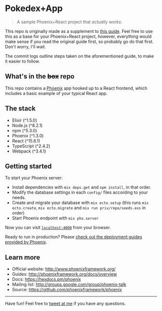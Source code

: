 # Pokedex+App

> A sample Phoenix+React project that *actually works*.

This repo is originally made as a supplement to [this guide](https://resir014.github.io/blog/2017/08/09/a-phoenix-react-initial-setup-that-actually-works/). Feel free to use this as a base for your Phoenix+React project, however, everything would make sense if you read the original guide first, so probably go do that first. Don't worry, I'll wait.

The commit logs outline steps taken on the aforementioned guide, to make it easier to follow.

## What's in the ~~box~~ repo

This repo contains a [Phoenix](http://www.phoenixframework.org/) app hooked up to a React frontend, which includes a basic example of your typical React app.

## The stack

* Elixir (^1.5.0)
* Node.js (^8.2.1)
* npm (^5.3.0)
* Phoenix (^1.3.0)
* React (^15.6.1)
* TypeScript (^2.4.2)
* Webpack (^3.4.1)

## Getting started

To start your Phoenix server:

* Install dependencies with `mix deps.get` and `npm install`, in that order.
* Modify the database settings in each `config/` files according to your needs.
* Create and migrate your database with `mix ecto.setup` (this runs `mix ecto.create`, `mix ecto.migrate` and `mix run priv/repo/seeds.exs` in order)
* Start Phoenix endpoint with `mix phx.server`

Now you can visit [`localhost:4000`](http://localhost:4000) from your browser.

Ready to run in production? Please [check out the deployment guides provided by Phoenix](http://www.phoenixframework.org/docs/deployment).

## Learn more

  * Official website: http://www.phoenixframework.org/
  * Guides: http://phoenixframework.org/docs/overview
  * Docs: https://hexdocs.pm/phoenix
  * Mailing list: http://groups.google.com/group/phoenix-talk
  * Source: https://github.com/phoenixframework/phoenix

---

Have fun! Feel free to [tweet at me](https://twitter.com/resir014) if you have any questions.
